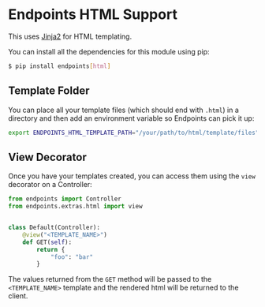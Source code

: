 # Endpoints HTML Support

This uses [Jinja2](https://jinja.palletsprojects.com/) for HTML templating.

You can install all the dependencies for this module using pip:

```bash
$ pip install endpoints[html]
```

## Template Folder

You can place all your template files (which should end with `.html`) in a directory and then add an environment variable so Endpoints can pick it up:

```bash
export ENDPOINTS_HTML_TEMPLATE_PATH="/your/path/to/html/template/files"
```

## View Decorator

Once you have your templates created, you can access them using the `view` decorator on a Controller:

```python
from endpoints import Controller
from endpoints.extras.html import view


class Default(Controller):
    @view("<TEMPLATE_NAME>")
    def GET(self):
        return {
            "foo": "bar"
        }
```

The values returned from the `GET` method will be passed to the `<TEMPLATE_NAME>` template and the rendered html will be returned to the client.